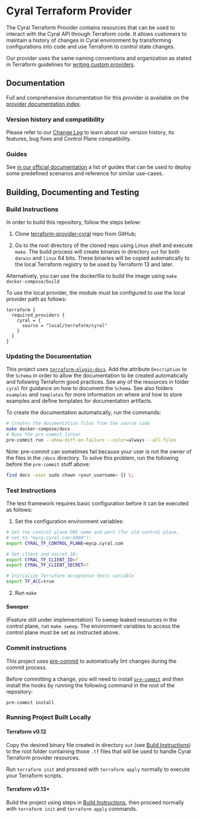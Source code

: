 # Cyral Terraform Provider

The Cyral Terraform Provider contains resources that can be used to interact with the Cyral API through Terraform code. It allows customers to maintain a history of changes in Cyral environment by transforming configurations into code and use Terraform to control state changes.

Our provider uses the same naming conventions and organization as stated in Terraform guidelines for [writing custom providers](https://www.terraform.io/docs/extend/writing-custom-providers.html).

## Documentation

Full and comprehensive documentation for this provider is available on the [provider documentation index](https://registry.terraform.io/providers/cyralinc/cyral/latest/docs).

### Version history and compatibility

Please refer to our [Change Log](CHANGELOG.md) to learn about our version history, its features, bug fixes and Control Plane compatibility.

### Guides

See [in our official documentation](https://registry.terraform.io/providers/cyralinc/cyral/latest/docs) a list of guides that can be used to deploy some predefined scenarios and reference for similar use-cases.

## Building, Documenting and Testing

### Build Instructions

In order to build this repository, follow the steps below:

1.  Clone [terraform-provider-cyral](https://github.com/cyralinc/terraform-provider-cyral) repo from GitHub;

2.  Go to the root directory of the cloned repo using Linux shell and execute `make`. The build process will create binaries in directory `out` for both `darwin` and `linux` 64 bits. These binaries will be copied automatically to the local Terraform registry to be used by Terraform 13 and later.

Alternatively, you can use the dockerfile to build the image using `make docker-compose/build`

To use the local provider, the module must be configured to use the local provider path as follows:

```hcl
terraform {
  required_providers {
    cyral = {
      source = "local/terraform/cyral"
    }
  }
}
```

### Updating the Documentation

This project uses [`terraform-plugin-docs`](https://github.com/hashicorp/terraform-plugin-docs).
Add the attribute `Description` to the `Schema` in order to allow the documentation to be
created automatically and following Terraform good practices. See any of the resources in folder
`cyral` for guidance on how to document the `Schema`. See also folders `examples` and `templates`
for more information on where and how to store examples and define templates for documentation
artifacts.

To create the documentation automatically, run the commands:

```bash
# Creates the documentation files from the source code
make docker-compose/docs
# Runs the pre-commit linter
pre-commit run --show-diff-on-failure --color=always --all-files
```

Note: pre-commit can sometimes fail because your user is not the owner of the files in the `/docs` directory. To solve this problem, run the following before the `pre-commit` stuff above:

```bash
find docs -exec sudo chown <your_username> {} \;
```

### Test Instructions

The test framework requires basic configuration before it can be executed as follows:

1. Set the configuration environment variables:

```bash
# Set the control plane DNS name and port (for old control plane,
# set to "mycp.cyral.com:8000"):
export CYRAL_TF_CONTROL_PLANE=mycp.cyral.com

# Set client and secret ID:
export CYRAL_TF_CLIENT_ID=?
export CYRAL_TF_CLIENT_SECRET=?

# Initialize Terraform acceptance tests variable
export TF_ACC=true
```

2. Run `make`

#### Sweeper

(Feature still under implementation) To sweep leaked resources in the control
plane, run `make sweep`. The environment variables to access the control plane must be set as instructed
above.

### Commit instructions

This project uses [pre-commit](https://pre-commit.com/) to automatically lint changes during the commit process.

Before committing a change, you will need to install [`pre-commit`](https://pre-commit.com/#install) and then install
the hooks by running the following command in the root of the repository:

```shell
pre-commit install
```

### Running Project Built Locally

#### Terraform v0.12

Copy the desired binary file created in directory `out` (see [Build Instructions](#build-instructions)) to the root folder containing those `.tf` files that will be used to handle Cyral Terraform provider resources.

Run `terraform init` and proceed with `terraform apply` normally to execute your Terraform scripts.

#### Terraform v0.13+

Build the project using steps in [Build Instructions](#build-instructions), then proceed normally with `terraform init` and `terraform apply` commands.
